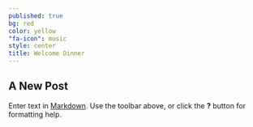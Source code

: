 ```yaml
---
published: true
bg: red
color: yellow
"fa-icon": music
style: center
title: Welcome Dinner
---
```




## A New Post

Enter text in [Markdown](http://daringfireball.net/projects/markdown/). Use the toolbar above, or click the **?** button for formatting help.
